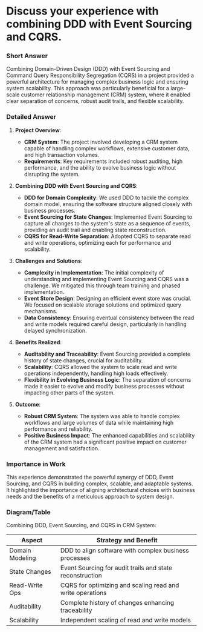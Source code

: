# Discuss your experience with combining DDD with Event Sourcing and CQRS.

### Short Answer
Combining Domain-Driven Design (DDD) with Event Sourcing and Command Query Responsibility Segregation (CQRS) in a project provided a powerful architecture for managing complex business logic and ensuring system scalability. This approach was particularly beneficial for a large-scale customer relationship management (CRM) system, where it enabled clear separation of concerns, robust audit trails, and flexible scalability.

### Detailed Answer
1. **Project Overview**:
    - **CRM System**: The project involved developing a CRM system capable of handling complex workflows, extensive customer data, and high transaction volumes.
    - **Requirements**: Key requirements included robust auditing, high performance, and the ability to evolve business logic without disrupting the system.

2. **Combining DDD with Event Sourcing and CQRS**:
    - **DDD for Domain Complexity**: We used DDD to tackle the complex domain model, ensuring the software structure aligned closely with business processes.
    - **Event Sourcing for State Changes**: Implemented Event Sourcing to capture all changes to the system's state as a sequence of events, providing an audit trail and enabling state reconstruction.
    - **CQRS for Read-Write Separation**: Adopted CQRS to separate read and write operations, optimizing each for performance and scalability.

3. **Challenges and Solutions**:
    - **Complexity in Implementation**: The initial complexity of understanding and implementing Event Sourcing and CQRS was a challenge. We mitigated this through team training and phased implementation.
    - **Event Store Design**: Designing an efficient event store was crucial. We focused on scalable storage solutions and optimized query mechanisms.
    - **Data Consistency**: Ensuring eventual consistency between the read and write models required careful design, particularly in handling delayed synchronization.

4. **Benefits Realized**:
    - **Auditability and Traceability**: Event Sourcing provided a complete history of state changes, crucial for auditability.
    - **Scalability**: CQRS allowed the system to scale read and write operations independently, handling high loads effectively.
    - **Flexibility in Evolving Business Logic**: The separation of concerns made it easier to evolve and modify business processes without impacting other parts of the system.

5. **Outcome**:
    - **Robust CRM System**: The system was able to handle complex workflows and large volumes of data while maintaining high performance and reliability.
    - **Positive Business Impact**: The enhanced capabilities and scalability of the CRM system had a significant positive impact on customer management and satisfaction.

### Importance in Work
This experience demonstrated the powerful synergy of DDD, Event Sourcing, and CQRS in building complex, scalable, and adaptable systems. It highlighted the importance of aligning architectural choices with business needs and the benefits of a meticulous approach to system design.

### Diagram/Table
Combining DDD, Event Sourcing, and CQRS in CRM System:

| Aspect           | Strategy and Benefit                                       |
|------------------|------------------------------------------------------------|
| Domain Modeling  | DDD to align software with complex business processes      |
| State Changes    | Event Sourcing for audit trails and state reconstruction    |
| Read-Write Ops   | CQRS for optimizing and scaling read and write operations  |
| Auditability     | Complete history of changes enhancing traceability          |
| Scalability      | Independent scaling of read and write models               |